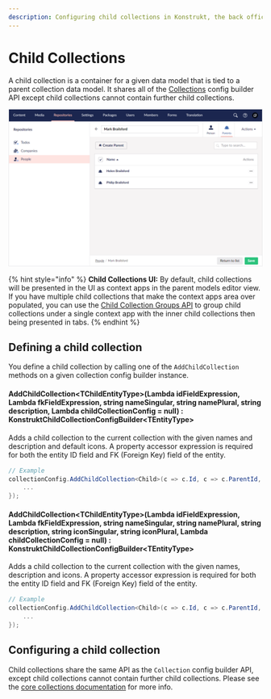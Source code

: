 ```yaml
---
description: Configuring child collections in Konstrukt, the back office UI builder for Umbraco.
---
```


# Child Collections

A child collection is a container for a given data model that is tied to a parent collection data model. It shares all of the [Collections](the-basics.md) config builder API except child collections cannot contain further child collections.

![Child Collections](../images/child_collections.png)

{% hint style="info" %}
**Child Collections UI:** By default, child collections will be presented in the UI as context apps in the parent models editor view. If you have multiple child collections that make the context apps area over populated, you can use the [Child Collection Groups API](child-collection-groups.md) to group child collections under a single context app with the inner child collections then being presented in tabs.
{% endhint %}

## Defining a child collection

You define a child collection by calling one of the `AddChildCollection` methods on a given collection config builder instance.

#### **AddChildCollection&lt;TChildEntityType&gt;(Lambda idFieldExpression, Lambda fkFieldExpression, string nameSingular, string namePlural, string description, Lambda childCollectionConfig = null) : KonstruktChildCollectionConfigBuilder&lt;TEntityType&gt;**

Adds a child collection to the current collection with the given names and description and default icons. A property accessor expression is required for both the entity ID field and FK (Foreign Key) field of the entity. 

```csharp
// Example
collectionConfig.AddChildCollection<Child>(c => c.Id, c => c.ParentId, "Child", "Children", "A collection of children", childCollectionConfig => {
    ...
});
```

#### **AddChildCollection&lt;TChildEntityType&gt;(Lambda idFieldExpression, Lambda fkFieldExpression, string nameSingular, string namePlural, string description, string iconSingular, string iconPlural, Lambda childCollectionConfig = null) : KonstruktChildCollectionConfigBuilder&lt;TEntityType&gt;**

Adds a child collection to the current collection with the given names, description and icons. A property accessor expression is required for both the entity ID field and FK (Foreign Key) field of the entity. 

```csharp
// Example
collectionConfig.AddChildCollection<Child>(c => c.Id, c => c.ParentId, "Child", "Children", "A collection of children", "icon-umb-users", "icon-umb-users", childCollectionConfig => {
    ...
});
```

## Configuring a child collection

Child collections share the same API as the `Collection` config builder API, except child collections cannot contain further child collections. Please see the [core collections documentation](the-basics.md) for more info.